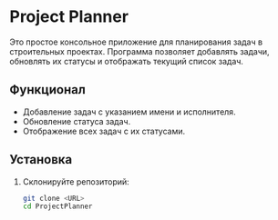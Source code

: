 # Project Planner

Это простое консольное приложение для планирования задач в строительных проектах. Программа позволяет добавлять задачи, обновлять их статусы и отображать текущий список задач.

## Функционал

- Добавление задач с указанием имени и исполнителя.
- Обновление статуса задач.
- Отображение всех задач с их статусами.

## Установка

1. Склонируйте репозиторий:
   ```bash
   git clone <URL>
   cd ProjectPlanner
